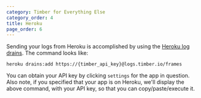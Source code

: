 ```yaml
---
category: Timber for Everything Else
category_order: 4
title: Heroku
page_order: 6
---
```


Sending your logs from Heroku is accomplished by using the
[Heroku log drains](https://devcenter.heroku.com/articles/log-drains). The command looks like:

```
heroku drains:add https://{timber_api_key}@logs.timber.io/frames
```

You can obtain your API key by clicking `settings` for the app in question. Also note,
if you specified that your app is on Heroku, we'll display the above command, with your
API key, so that you can copy/paste/execute it.